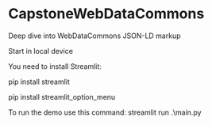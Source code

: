 # CapstoneWebDataCommons
Deep dive into WebDataCommons JSON-LD markup

Start in local device

You need to install Streamlit:

pip install streamlit

pip install streamlit_option_menu

To run the demo use this command:
streamlit run .\main.py
